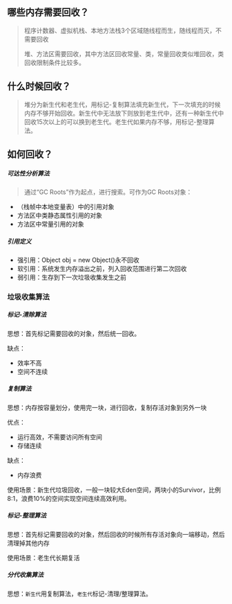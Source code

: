 ## 哪些内存需要回收？

> 程序计数器、虚拟机栈、本地方法栈3个区域随线程而生，随线程而灭，不需要回收
>
> 堆、方法区需要回收，其中方法区回收常量、类，常量回收类似堆回收，类回收限制条件比较多。

## 什么时候回收？

> 堆分为新生代和老生代，用标记-复制算法填充新生代，下一次填充的时候内存不够开始回收。新生代中无法放下则放到老生代中，还有一种新生代中回收15次以上的可以换到老生代。老生代如果内存不够，用标记-整理算法。

## 如何回收？

##### 可达性分析算法

> 通过“GC Roots”作为起点，进行搜索。可作为GC Roots对象：

- （栈帧中本地变量表）中的引用对象
- 方法区中类静态属性引用的对象
- 方法区中常量引用的对象

##### 引用定义

- 强引用：Object obj = new Object()永不回收
- 软引用：系统发生内存溢出之前，列入回收范围进行第二次回收
- 弱引用：生存到下一次垃圾收集发生之前

### 垃圾收集算法

##### 标记-清除算法

思想：首先标记需要回收的对象，然后统一回收。

缺点：

- 效率不高
- 空间不连续

##### 复制算法

思想：内存按容量划分，使用完一块，进行回收，复制存活对象到另外一块

优点：

- 运行高效，不需要访问所有空间
- 存储连续

缺点：

- 内存浪费

使用场景：新生代垃圾回收，一般一块较大Eden空间，两块小的Survivor，比例8:1，浪费10%的空间实现空间连续高效利用。

##### 标记-整理算法

思想：首先标记需要回收的对象，然后回收的时候所有存活对象向一端移动，然后清理掉其他内存

使用场景：老生代长期复活

##### 分代收集算法

思想：`新生代`用复制算法，`老生代`标记-清理/整理算法。



